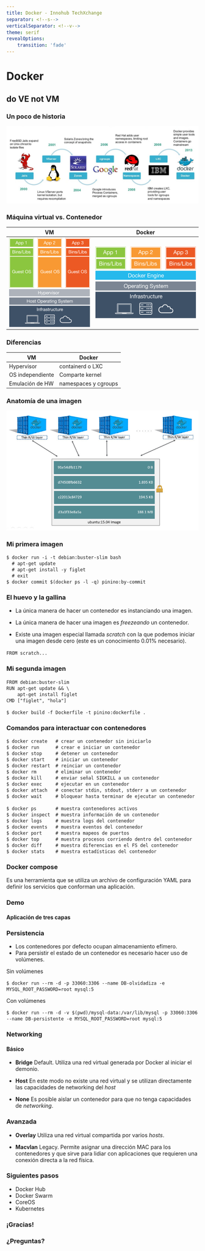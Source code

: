 ```yaml
---
title: Docker - Innohub TechXchange
separator: <!--s-->
verticalSeparator: <!--v-->
theme: serif
revealOptions:
    transition: 'fade'
---
```


# Docker

## do VE not VM

<!--s-->

### Un poco de historia

![history](images/history.jpg)

<!--s-->

### Máquina virtual vs. Contenedor

| VM | Docker |
| :---: | :---: |
| ![VM](images/vm.png) | ![Docker](images/docker.png) |

<!--v-->

### Diferencias

| VM | Docker |
| --- | --- |
| Hypervisor | containerd o LXC |
| OS independiente | Comparte kernel |
| Emulación de HW | namespaces y cgroups |

<!--s-->

### Anatomía de una imagen

![VM](images/layers.jpg)

<!--s-->

### Mi primera imagen

```
$ docker run -i -t debian:buster-slim bash
  # apt-get update
  # apt-get install -y figlet
  # exit
$ docker commit $(docker ps -l -q) pinino:by-commit
```
<!--v-->

### El huevo y la gallina

* La única manera de hacer un contenedor es instanciando una imagen.
* La única manera de hacer una imagen es _freezeando_ un contenedor.

* Existe una imagen especial llamada *scratch* con la que podemos iniciar una imagen desde cero (este es un conocimiento 0.01% necesario).

`FROM scratch...`

<!--s-->

### Mi segunda imagen

```
FROM debian:buster-slim
RUN apt-get update && \
    apt-get install figlet
CMD ["figlet", "hola"]
```

`$ docker build -f Dockerfile -t pinino:dockerfile .`

<!--v-->

### Comandos para interactuar con contenedores

```
$ docker create   # crear un contenedor sin iniciarlo
$ docker run      # crear e iniciar un contenedor
$ docker stop     # detener un contenedor
$ docker start    # iniciar un contenedor
$ docker restart  # reinciar un contenedor
$ docker rm       # eliminar un contenedor
$ docker kill     # enviar señal SIGKILL a un contenedor
$ docker exec     # ejecutar en un contenedor
$ docker attach   # conectar stdin, stdout, stderr a un contenedor
$ docker wait     # bloquear hasta terminar de ejecutar un contenedor

$ docker ps       # muestra contenedores activos
$ docker inspect  # muestra información de un contenedor
$ docker logs     # muestra logs del contenedor
$ docker events   # muestra eventos del contenedor
$ docker port     # muestra mapeos de puertos
$ docker top      # muestra procesos corriendo dentro del contenedor
$ docker diff     # muestra diferencias en el FS del contenedor
$ docker stats    # muestra estadísticas del contenedor
```
<!--s-->

### Docker compose

Es una herramienta que se utiliza un archivo de configuración YAML para definir los servicios que conforman una aplicación.

<!--v-->

### Demo

#### Aplicación de tres capas

<!--s-->

### Persistencia

* Los contenedores por defecto ocupan almacenamiento efímero.
* Para persistir el estado de un contenedor es necesario hacer uso de volúmenes.

Sin volúmenes
```
$ docker run --rm -d -p 33060:3306 --name DB-olvidadiza -e MYSQL_ROOT_PASSWORD=root mysql:5
```

Con volúmenes
```
$ docker run --rm -d -v $(pwd)/mysql-data:/var/lib/mysql -p 33060:3306 --name DB-persistente -e MYSQL_ROOT_PASSWORD=root mysql:5
```
<!--s-->

### Networking

#### Básico

* **Bridge**
  Default. Utiliza una red virtual generada por Docker al iniciar el demonio.

* **Host**
  En este modo no existe una red virtual y se utilizan directamente las capacidades de networking del _host_

* **None**
  Es posible aislar un contenedor para que no tenga capacidades de _networking_.

<!--v-->

### Avanzada

* **Overlay**
  Utiliza una red virtual compartida por varios _hosts_.

* **Macvlan**
  Legacy. Permite asignar una dirección MAC para los contenedores y que sirve para lidiar con aplicaciones que requieren una conexión directa a la red física.

<!--s-->

### Siguientes pasos

* Docker Hub
* Docker Swarm
* CoreOS
* Kubernetes

<!--v-->

### ¡Gracias!

### ¿Preguntas?
